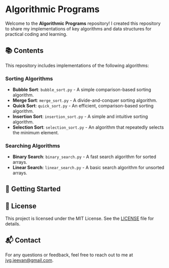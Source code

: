 # Algorithmic Programs

Welcome to the **Algorithmic Programs** repository!
I created this repository to share my implementations of key algorithms and data structures for practical coding and learning.

## 📚 Contents

This repository includes implementations of the following algorithms:

### Sorting Algorithms

- **Bubble Sort**: `bubble_sort.py` - A simple comparison-based sorting algorithm.
- **Merge Sort**: `merge_sort.py` - A divide-and-conquer sorting algorithm.
- **Quick Sort**: `quick_sort.py` - An efficient, comparison-based sorting algorithm.
- **Insertion Sort**: `insertion_sort.py` - A simple and intuitive sorting algorithm.
- **Selection Sort**: `selection_sort.py` - An algorithm that repeatedly selects the minimum element.

### Searching Algorithms

- **Binary Search**: `binary_search.py` - A fast search algorithm for sorted arrays.
- **Linear Search**: `linear_search.py` - A basic search algorithm for unsorted arrays.


## 🚀 Getting Started

## 📄 License

This project is licensed under the MIT License. See the [LICENSE](LICENSE) file for details.

## 📬 Contact

For any questions or feedback, feel free to reach out to me at [jvg.jeevan@gmail.com](mailto:jvg.jeevan@gmail.com).

